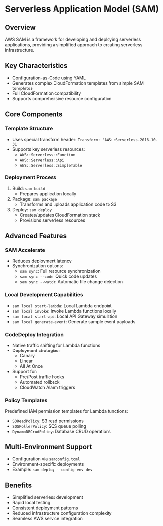 # Serverless Application Model (SAM)

## Overview
AWS SAM is a framework for developing and deploying serverless applications, providing a simplified approach to creating serverless infrastructure.

## Key Characteristics
* Configuration-as-Code using YAML
* Generates complex CloudFormation templates from simple SAM templates
* Full CloudFormation compatibility
* Supports comprehensive resource configuration

## Core Components

### Template Structure
* Uses special transform header: `Transform: 'AWS::Serverless-2016-10-31'`
* Supports key serverless resources:
  * `AWS::Serverless::Function`
  * `AWS::Serverless::Api`
  * `AWS::Serverless::SimpleTable`

### Deployment Process
1. Build: `sam build`
   * Prepares application locally
2. Package: `sam package`
   * Transforms and uploads application code to S3
3. Deploy: `sam deploy`
   * Creates/updates CloudFormation stack
   * Provisions serverless resources

## Advanced Features

### SAM Accelerate
* Reduces deployment latency
* Synchronization options:
  * `sam sync`: Full resource synchronization
  * `sam sync --code`: Quick code updates
  * `sam sync --watch`: Automatic file change detection

### Local Development Capabilities
* `sam local start-lambda`: Local Lambda endpoint
* `sam local invoke`: Invoke Lambda functions locally
* `sam local start-api`: Local API Gateway simulation
* `sam local generate-event`: Generate sample event payloads

### CodeDeploy Integration
* Native traffic shifting for Lambda functions
* Deployment strategies:
  * Canary
  * Linear
  * All At Once
* Support for:
  * Pre/Post traffic hooks
  * Automated rollback
  * CloudWatch Alarm triggers

### Policy Templates
Predefined IAM permission templates for Lambda functions:
* `S3ReadPolicy`: S3 read permissions
* `SQSPollerPolicy`: SQS queue polling
* `DynamoDBCrudPolicy`: Database CRUD operations

## Multi-Environment Support
* Configuration via `samconfig.toml`
* Environment-specific deployments
* Example: `sam deploy --config-env dev`

## Benefits
* Simplified serverless development
* Rapid local testing
* Consistent deployment patterns
* Reduced infrastructure configuration complexity
* Seamless AWS service integration
